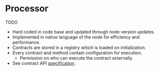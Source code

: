 # Processor

TODO

* Hard coded in code base and updated through node version updates.
* Implemented in native language of the node for efficiency and performance.
* Contracts are stored in a registry which is loaded on initialization.
* Every contract and method contain configuration for execution.
  * Permission on who can execute the contract externally.
* See contract API [specification](../smart-contracts/native.md).
